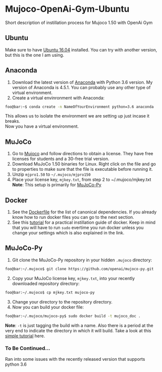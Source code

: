 # Mujoco-OpenAi-Gym-Ubuntu
Short description of instillation process for Mujoco 1.50 with OpenAi Gym

## Ubuntu
Make sure to have [Ubuntu 16.04](https://www.ubuntu.com/download/desktop) installed. You can try with another version, but this is the one I am using.

## Anaconda
1. Download the latest version of [Anaconda](https://www.anaconda.com/download/#linux) with Python 3.6 version. My version of Anaconda is 4.5.1. You can probably use any other type of virtual environment.
2. Create a virtual envinronment with Anaconda:  
```bash
foo@bar:~$ conda create -n NameOfYourEnvironment python=3.6 anaconda
```
This allows us to isolate the environment we are setting up just incase it breaks.  
Now you have a virtual environment.

## MuJoCo
1. Go to [Mujoco](https://www.roboti.us/index.html) and follow directions to obtain a license. They have free licenses for students and a 30-free trial version.
2. Download MuJoCo 1.50 binaries for Linux. Right click on the file and go to properties to make sure that the file is executable before running it.
3. Unzip `mjpro1.50` to `~/.mujoco/mjpro150`
4. Place your license key, `mjkey.txt`, from step 2 to ~/.mujoco/mjkey.txt  
**Note**: This setup is primarily for [MuJoCo-Py](https://github.com/openai/mujoco-py#obtaining-the-binaries-and-license-key)

## Docker
1. See the [Dockerfile](https://github.com/openai/mujoco-py/blob/master/Dockerfile) for the list of canonical dependencies. If you already know how to run docker files you can go to the next section.
2. See this [tutorial](https://www.digitalocean.com/community/tutorials/how-to-install-and-use-docker-on-ubuntu-16-04) for a practical instillation guide of docker. Keep in mind that you will have to run `sudo` evertime you run docker unless you change your settings which is also explained in the link.

## MuJoCo-Py
1. Git clone the MuJoCo-Py repository in your hidden `.mujoco` directory:
```bash
foo@bar:~/.mujoco$ git clone https://github.com/openai/mujoco-py.git
```
2. Copy your MuJoCo license key, `mjkey.txt`, into your recently downloaded repository directory:
```bash
foo@bar:~/.mujoco$ cp mjkey.txt mujoco-py
```
3. Change your directory to the repository directory.
4. Now you can build your docker file:
```bash
foo@bar:~/.mujoco/mujoco-py$ sudo docker build -t mujoco_doc .
```
**Note**: `-t` is just tagging the build with a name. Also there is a period at the very end to indicate the directory in which it will build. Take a look at this [simple tutorial](https://deis.com/blog/2015/creating-sharing-first-docker-image/) here.




### To Be Continued...
Ran into some issues with the recently released version that supports python 3.6






